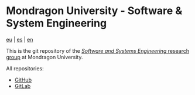# Mondragon University - Software & System Engineering

[eu](./README.md) | [es](./README.es.md) | [en](./README.en.md)

This is the git repository of the [*Software and Systems Engineering* research group](https://www.mondragon.edu/en/research-transfer/engineering-technology/research-and-transfer-groups/-/mu-inv-mapping/grupo/ingenieria-del-sw-y-sistemas) at Mondragon University.

All repositories:

- [GitHub](https://github.com/mu-sse)
- [GitLab](https://gitlab.com/mu-sse)